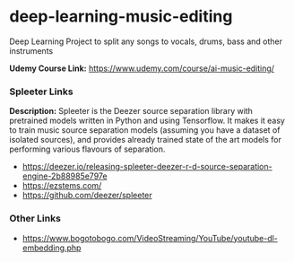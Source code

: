 # deep-learning-music-editing
Deep Learning Project to split any songs to vocals, drums, bass and other instruments

**Udemy Course Link:** https://www.udemy.com/course/ai-music-editing/

### Spleeter Links
**Description:** Spleeter is the Deezer source separation library with pretrained models written in Python and using Tensorflow. It makes it easy to train music source separation models (assuming you have a dataset of isolated sources), and provides already trained state of the art models for performing various flavours of separation.

* https://deezer.io/releasing-spleeter-deezer-r-d-source-separation-engine-2b88985e797e
* https://ezstems.com/
* https://github.com/deezer/spleeter

### Other Links
* https://www.bogotobogo.com/VideoStreaming/YouTube/youtube-dl-embedding.php
